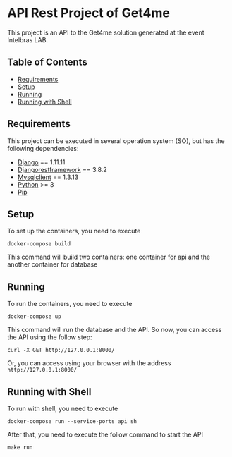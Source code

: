 # API Rest Project of Get4me

This project is an API to the Get4me solution generated at the event Intelbras LAB.

## Table of Contents

* [Requirements](#requirements)
* [Setup](#setup)
* [Running](#running)
* [Running with Shell](#running-with-shell)

## Requirements

This project can be executed in several operation system (SO), but has the following dependencies:
* [Django](https://www.djangoproject.com/) == 1.11.11
* [Djangorestframework](http://www.django-rest-framework.org/) == 3.8.2
* [Mysqlclient](https://mysqlclient.readthedocs.io/) == 1.3.13
* [Python](https://www.python.org/) >= 3
* [Pip](http://www.pip-installer.org/en/latest/)

## Setup

To set up the containers, you need to execute

```
docker-compose build
```

This command will build two containers: one container for api and the another container for database

## Running

To run the containers, you need to execute

```
docker-compose up
```

This command will run the database and the API. So now, you can access the API using the follow 
step:

```
curl -X GET http://127.0.0.1:8000/
```

Or, you can access using your browser with the address ```http://127.0.0.1:8000/```

## Running with Shell

To run with shell, you need to execute

```
docker-compose run --service-ports api sh
```

After that, you need to execute the follow command to start the API

```
make run
```
